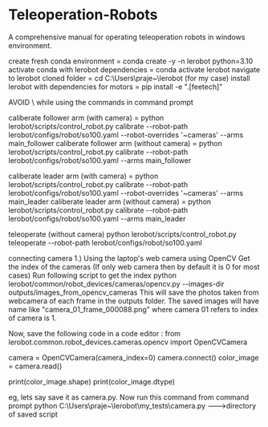 # Teleoperation-Robots
A comprehensive manual for operating teleoperation robots in windows environment.


create fresh conda environment = conda create -y -n lerobot python=3.10
activate conda with lerobot dependencies = conda activate lerobot
navigate to lerobot cloned folder = cd C:\Users\praje\~\lerobot (for my case)
install lerobot with dependencies for motors = pip install -e ".[feetech]"

AVOID \ while using the commands in command prompt

caliberate follower arm (with camera) = python lerobot/scripts/control_robot.py calibrate --robot-path lerobot/configs/robot/so100.yaml --robot-overrides '~cameras' --arms main_follower
caliberate follower arm (without camera) = python lerobot/scripts/control_robot.py calibrate --robot-path lerobot/configs/robot/so100.yaml --arms main_follower


caliberate leader arm (with camera) = python lerobot/scripts/control_robot.py calibrate --robot-path lerobot/configs/robot/so100.yaml --robot-overrides '~cameras' --arms main_leader
caliberate leader arm (without camera) = python lerobot/scripts/control_robot.py calibrate --robot-path lerobot/configs/robot/so100.yaml --arms main_leader

teleoperate (without camera)
python lerobot/scripts/control_robot.py teleoperate --robot-path lerobot/configs/robot/so100.yaml

connecting camera
1.) Using the laptop's web camera using OpenCV
Get the index of the cameras (If only web camera then by default it is 0 for most cases)
Run following script to get the index
python lerobot/common/robot_devices/cameras/opencv.py --images-dir outputs/images_from_opencv_cameras
This will save the photos taken from webcamera of each frame in the outputs folder. The saved images will have name like "camera_01_frame_000088.png" where camera 01 refers to index of camera is 1.

Now, save the following code in a code editor :
from lerobot.common.robot_devices.cameras.opencv import OpenCVCamera

camera = OpenCVCamera(camera_index=0)
camera.connect()
color_image = camera.read()

print(color_image.shape)
print(color_image.dtype)

eg, lets say save it as camera.py. Now run this command from command prompt
python C:\Users\praje\~\lerobot\my_tests\camera.py --->directory of saved script

